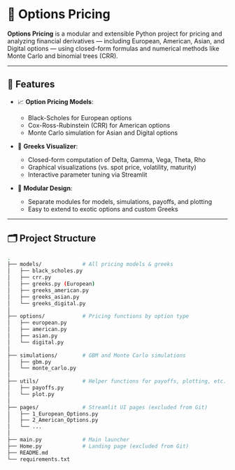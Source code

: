 # 📘 Options Pricing

**Options Pricing** is a modular and extensible Python project for pricing and analyzing financial derivatives — including European, American, Asian, and Digital options — using closed-form formulas and numerical methods like Monte Carlo and binomial trees (CRR).

---

## 🚀 Features

- 📈 **Option Pricing Models**:
  - Black-Scholes for European options
  - Cox-Ross-Rubinstein (CRR) for American options
  - Monte Carlo simulation for Asian and Digital options

- 📐 **Greeks Visualizer**:
  - Closed-form computation of Delta, Gamma, Vega, Theta, Rho
  - Graphical visualizations (vs. spot price, volatility, maturity)
  - Interactive parameter tuning via Streamlit

- 🧠 **Modular Design**:
  - Separate modules for models, simulations, payoffs, and plotting
  - Easy to extend to exotic options and custom Greeks

---

## 🗂️ Project Structure

```bash
.
├── models/             # All pricing models & greeks
│   ├── black_scholes.py
│   ├── crr.py
│   ├── greeks.py (European)
│   ├── greeks_american.py
│   ├── greeks_asian.py
│   └── greeks_digital.py
│
├── options/            # Pricing functions by option type
│   ├── european.py
│   ├── american.py
│   ├── asian.py
│   └── digital.py
│
├── simulations/        # GBM and Monte Carlo simulations
│   ├── gbm.py
│   └── monte_carlo.py
│
├── utils/              # Helper functions for payoffs, plotting, etc.
│   ├── payoffs.py
│   └── plot.py
│
├── pages/              # Streamlit UI pages (excluded from Git)
│   ├── 1_European_Options.py
│   ├── 2_American_Options.py
│   └── ...
│
├── main.py             # Main launcher
├── Home.py             # Landing page (excluded from Git)
├── README.md
└── requirements.txt